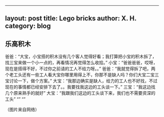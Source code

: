 
---
layout: post
title: Lego bricks
author: X. H.
category: blog
---

## 乐高积木

爸爸：“大宝，小宝搭的积木没有几个客人觉得好看；我打算把小宝的积木拆了，找三宝来做一个小一点的，再看情况再觉得怎么收拾。”
小宝：“爸爸爸爸，哎呀，现在是搭得不好，不过你之前请的工人不给力呀。。”
爸爸：“我就觉得拆了吧，两个老工头还有一些工人看大宝你哪里用得上不，你那不是缺人吗？你们大宝二宝三宝讨论一下，做个方案。”
大宝：“我那边确实是缺人，给力的工人也不好找，不过现在的事情都已经安排下去了。。我要找我这边的工头谈一下。”
三宝：“我这边找几个原来熟手的就好”
大宝：“我跟我们这边的工头谈下来，我们也不需要资深的工头”
“”
“”


（图片来自网络）
